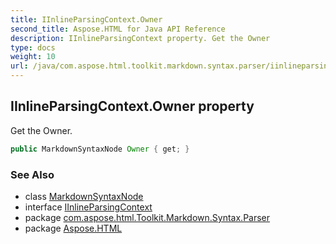 ```yaml
---
title: IInlineParsingContext.Owner
second_title: Aspose.HTML for Java API Reference
description: IInlineParsingContext property. Get the Owner
type: docs
weight: 10
url: /java/com.aspose.html.toolkit.markdown.syntax.parser/iinlineparsingcontext/owner/
---
```

## IInlineParsingContext.Owner property

Get the Owner.

```java
public MarkdownSyntaxNode Owner { get; }
```

### See Also

* class [MarkdownSyntaxNode](../../../com.aspose.html.toolkit.markdown.syntax/markdownsyntaxnode/)
* interface [IInlineParsingContext](../)
* package [com.aspose.html.Toolkit.Markdown.Syntax.Parser](../../iinlineparsingcontext/)
* package [Aspose.HTML](../../../)
